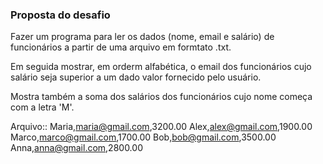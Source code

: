 ### Proposta do desafio

Fazer um programa para ler os dados (nome, email e salário) de funcionários a partir de uma arquivo em formtato .txt.

Em seguida mostrar, em orderm alfabética, o email dos funcionários cujo salário seja superior a um dado valor fornecido pelo usuário.

Mostra também a soma dos salários dos funcionários cujo nome começa com a letra 'M'.

Arquivo::
Maria,maria@gmail.com,3200.00
Alex,alex@gmail.com,1900.00
Marco,marco@gmail.com,1700.00
Bob,bob@gmail.com,3500.00
Anna,anna@gmail.com,2800.00